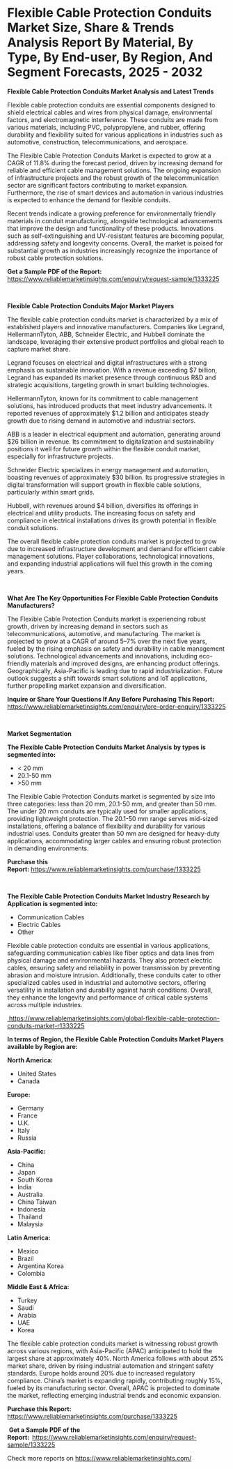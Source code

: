 <p><h1>Flexible Cable Protection Conduits Market Size, Share & Trends Analysis Report By Material, By Type, By End-user, By Region, And Segment Forecasts, 2025 - 2032</h1></p><p><strong>Flexible Cable Protection Conduits Market Analysis and Latest Trends</strong></p>
<p><p>Flexible cable protection conduits are essential components designed to shield electrical cables and wires from physical damage, environmental factors, and electromagnetic interference. These conduits are made from various materials, including PVC, polypropylene, and rubber, offering durability and flexibility suited for various applications in industries such as automotive, construction, telecommunications, and aerospace.</p><p>The Flexible Cable Protection Conduits Market is expected to grow at a CAGR of 11.8% during the forecast period, driven by increasing demand for reliable and efficient cable management solutions. The ongoing expansion of infrastructure projects and the robust growth of the telecommunication sector are significant factors contributing to market expansion. Furthermore, the rise of smart devices and automation in various industries is expected to enhance the demand for flexible conduits.</p><p>Recent trends indicate a growing preference for environmentally friendly materials in conduit manufacturing, alongside technological advancements that improve the design and functionality of these products. Innovations such as self-extinguishing and UV-resistant features are becoming popular, addressing safety and longevity concerns. Overall, the market is poised for substantial growth as industries increasingly recognize the importance of robust cable protection solutions.</p></p>
<p><strong>Get a Sample PDF of the Report:&nbsp;</strong> <a href="https://www.reliablemarketinsights.com/enquiry/request-sample/1333225?utm_campaign=2933&utm_medium=2&utm_source=Github&utm_content=ia&utm_term=24032025&utm_id=flexible-cable-protection-conduits">https://www.reliablemarketinsights.com/enquiry/request-sample/1333225</a></p>
<p>&nbsp;</p>
<p><strong>Flexible Cable Protection Conduits Major Market Players</strong></p>
<p><p>The flexible cable protection conduits market is characterized by a mix of established players and innovative manufacturers. Companies like Legrand, HellermannTyton, ABB, Schneider Electric, and Hubbell dominate the landscape, leveraging their extensive product portfolios and global reach to capture market share.</p><p>Legrand focuses on electrical and digital infrastructures with a strong emphasis on sustainable innovation. With a revenue exceeding $7 billion, Legrand has expanded its market presence through continuous R&D and strategic acquisitions, targeting growth in smart building technologies.</p><p>HellermannTyton, known for its commitment to cable management solutions, has introduced products that meet industry advancements. It reported revenues of approximately $1.2 billion and anticipates steady growth due to rising demand in automotive and industrial sectors.</p><p>ABB is a leader in electrical equipment and automation, generating around $26 billion in revenue. Its commitment to digitalization and sustainability positions it well for future growth within the flexible conduit market, especially for infrastructure projects.</p><p>Schneider Electric specializes in energy management and automation, boasting revenues of approximately $30 billion. Its progressive strategies in digital transformation will support growth in flexible cable solutions, particularly within smart grids.</p><p>Hubbell, with revenues around $4 billion, diversifies its offerings in electrical and utility products. The increasing focus on safety and compliance in electrical installations drives its growth potential in flexible conduit solutions.</p><p>The overall flexible cable protection conduits market is projected to grow due to increased infrastructure development and demand for efficient cable management solutions. Player collaborations, technological innovations, and expanding industrial applications will fuel this growth in the coming years.</p></p>
<p>&nbsp;</p>
<p><strong>What Are The Key Opportunities For Flexible Cable Protection Conduits Manufacturers?</strong></p>
<p><p>The Flexible Cable Protection Conduits market is experiencing robust growth, driven by increasing demand in sectors such as telecommunications, automotive, and manufacturing. The market is projected to grow at a CAGR of around 5–7% over the next five years, fueled by the rising emphasis on safety and durability in cable management solutions. Technological advancements and innovations, including eco-friendly materials and improved designs, are enhancing product offerings. Geographically, Asia-Pacific is leading due to rapid industrialization. Future outlook suggests a shift towards smart solutions and IoT applications, further propelling market expansion and diversification.</p></p>
<p><strong>Inquire or Share Your Questions If Any Before Purchasing This Report:</strong> <a href="https://www.reliablemarketinsights.com/enquiry/pre-order-enquiry/1333225?utm_campaign=2933&utm_medium=2&utm_source=Github&utm_content=ia&utm_term=24032025&utm_id=flexible-cable-protection-conduits">https://www.reliablemarketinsights.com/enquiry/pre-order-enquiry/1333225</a></p>
<p>&nbsp;</p>
<p><strong>Market Segmentation</strong></p>
<p><strong>The Flexible Cable Protection Conduits Market Analysis by types is segmented into:</strong></p>
<p><ul><li>< 20 mm</li><li>20.1-50 mm</li><li>>50 mm</li></ul></p>
<p><p>The Flexible Cable Protection Conduits market is segmented by size into three categories: less than 20 mm, 20.1-50 mm, and greater than 50 mm. The under 20 mm conduits are typically used for smaller applications, providing lightweight protection. The 20.1-50 mm range serves mid-sized installations, offering a balance of flexibility and durability for various industrial uses. Conduits greater than 50 mm are designed for heavy-duty applications, accommodating larger cables and ensuring robust protection in demanding environments.</p></p>
<p><strong>Purchase this Report:&nbsp;</strong><a href="https://www.reliablemarketinsights.com/purchase/1333225?utm_campaign=2933&utm_medium=2&utm_source=Github&utm_content=ia&utm_term=24032025&utm_id=flexible-cable-protection-conduits">https://www.reliablemarketinsights.com/purchase/1333225</a></p>
<p>&nbsp;</p>
<p><strong>The Flexible Cable Protection Conduits Market Industry Research by Application is segmented into:</strong></p>
<p><ul><li>Communication Cables</li><li>Electric Cables</li><li>Other</li></ul></p>
<p><p>Flexible cable protection conduits are essential in various applications, safeguarding communication cables like fiber optics and data lines from physical damage and environmental hazards. They also protect electric cables, ensuring safety and reliability in power transmission by preventing abrasion and moisture intrusion. Additionally, these conduits cater to other specialized cables used in industrial and automotive sectors, offering versatility in installation and durability against harsh conditions. Overall, they enhance the longevity and performance of critical cable systems across multiple industries.</p></p>
<p><a href="https://www.reliablemarketinsights.com/global-flexible-cable-protection-conduits-market-r1333225?utm_campaign=2933&utm_medium=2&utm_source=Github&utm_content=ia&utm_term=24032025&utm_id=flexible-cable-protection-conduits">&nbsp;https://www.reliablemarketinsights.com/global-flexible-cable-protection-conduits-market-r1333225</a></p>
<p><strong>In terms of Region, the Flexible Cable Protection Conduits Market Players available by Region are:</strong></p>
<p>
    <p> <strong> North America: </strong>
        <ul>
            <li>United States</li>
            <li>Canada</li>
        </ul>
        </p> 
    <p> <strong> Europe: </strong>
        <ul>
            <li>Germany</li>
            <li>France</li>
            <li>U.K.</li>
            <li>Italy</li>
            <li>Russia</li>
        </ul>
        </p> 
    <p> <strong> Asia-Pacific: </strong>
        <ul>
            <li>China</li>
            <li>Japan</li>
            <li>South Korea</li>
            <li>India</li>
            <li>Australia</li>
            <li>China Taiwan</li>
            <li>Indonesia</li>
            <li>Thailand</li>
            <li>Malaysia</li>
        </ul>
        </p> 
    <p> <strong> Latin America: </strong>
        <ul>
            <li>Mexico</li>
            <li>Brazil</li>
            <li>Argentina Korea</li>
            <li>Colombia</li>
        </ul>
        </p> 
    <p> <strong> Middle East & Africa: </strong>
        <ul>
            <li>Turkey</li>
            <li>Saudi</li>
            <li>Arabia</li>
            <li>UAE</li>
            <li>Korea</li>
        </ul>
    </p>
    </p>
<p><p>The flexible cable protection conduits market is witnessing robust growth across various regions, with Asia-Pacific (APAC) anticipated to hold the largest share at approximately 40%. North America follows with about 25% market share, driven by rising industrial automation and stringent safety standards. Europe holds around 20% due to increased regulatory compliance. China’s market is expanding rapidly, contributing roughly 15%, fueled by its manufacturing sector. Overall, APAC is projected to dominate the market, reflecting emerging industrial trends and economic expansion.</p></p>
<p><strong>Purchase this Report: </strong><a href="https://www.reliablemarketinsights.com/purchase/1333225?utm_campaign=2933&utm_medium=2&utm_source=Github&utm_content=ia&utm_term=24032025&utm_id=flexible-cable-protection-conduits">https://www.reliablemarketinsights.com/purchase/1333225</a></p>
<p>&nbsp;<strong>Get a Sample PDF of the Report:&nbsp;&nbsp;</strong><a href="https://www.reliablemarketinsights.com/enquiry/request-sample/1333225?utm_campaign=2933&utm_medium=2&utm_source=Github&utm_content=ia&utm_term=24032025&utm_id=flexible-cable-protection-conduits">https://www.reliablemarketinsights.com/enquiry/request-sample/1333225</a></p>
<p><strong></strong></p>
<p>Check more reports on <a href="https://www.reliablemarketinsights.com/?utm_campaign=2933&utm_medium=2&utm_source=Github&utm_content=ia&utm_term=24032025&utm_id=flexible-cable-protection-conduits">https://www.reliablemarketinsights.com/</a></p>